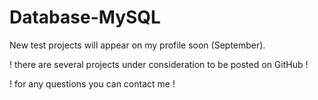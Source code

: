 # Database-MySQL
New test projects will appear on my profile soon (September).

! there are several projects under consideration to be posted on GitHub !
 
! for any questions you can contact me ! 
